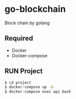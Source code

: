 # go-blockchain
Block chain by golang

## Required
* Docker
* Docker-compose

## RUN Project

```sh
$ cd project
$ docker-compose up -d
$ docker-compose exec api bash
```
